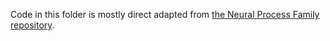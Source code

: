 Code in this folder is mostly direct adapted from [the Neural Process Family repository](https://github.com/YannDubs/Neural-Process-Family).